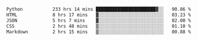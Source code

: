 <!--START_SECTION:waka-->

```txt
Python           233 hrs 14 mins ██████████████████████▓░░   90.86 %
HTML             8 hrs 17 mins   ▓░░░░░░░░░░░░░░░░░░░░░░░░   03.23 %
JSON             5 hrs 7 mins    ▓░░░░░░░░░░░░░░░░░░░░░░░░   02.00 %
CSS              2 hrs 48 mins   ▒░░░░░░░░░░░░░░░░░░░░░░░░   01.10 %
Markdown         2 hrs 15 mins   ▒░░░░░░░░░░░░░░░░░░░░░░░░   00.88 %
```

<!--END_SECTION:waka-->
